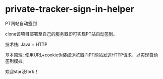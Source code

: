 # private-tracker-sign-in-helper
PT网站自动签到

clone该项目部署至自己的服务器即可实现PT站自动签到。  
  
技术栈: Java + HTTP  
  
基本原理: 使用URL+cookie伪装成浏览器向PT网站发送HTTP请求，以实现自动签到模拟。
  
欢迎star及fork！
